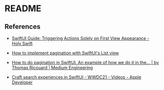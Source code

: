 # README

## References

- [SwiftUI Guide: Triggering Actions Solely on First View Appearance - Holy Swift](https://holyswift.app/triggering-an-action-only-first-time-a-view-appears-in-swiftui/)

- [How to implement pagination with SwiftUI's List view](https://tanaschita.com/20230828-pagination-in-swiftui-list/)

- [How to do pagination in SwiftUI. An example of how we do it in the… | by Thomas Ricouard | Medium Engineering](https://medium.engineering/how-to-do-pagination-in-swiftui-04511be7fbd1)

- [Craft search experiences in SwiftUI - WWDC21 - Videos - Apple Developer](https://developer.apple.com/videos/play/wwdc2021/10176)
